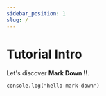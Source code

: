 ```yaml
---
sidebar_position: 1
slug: /
---
```


# Tutorial Intro 

Let's discover **Mark Down !!**.

```
console.log("hello mark-down")
```
